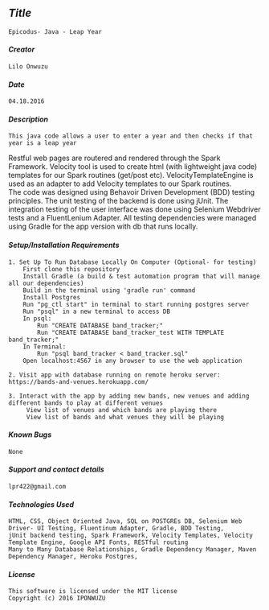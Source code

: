 ## _Title_
	Epicodus- Java - Leap Year
	
#### _Creator_
	Lilo Onwuzu 
	
#### _Date_
	04.18.2016

#### _Description_
	This java code allows a user to enter a year and then checks if that year is a leap year
  Restful web pages are routered and rendered through the Spark Framework. 
	Velocity tool is used to create html (with lightweight java code) templates for our Spark routines (get/post etc).
	VelocityTemplateEngine is used as an adapter to add Velocity templates to our Spark routines.	
The code was designed using Behavoir Driven Development (BDD) testing principles. 
The unit testing of the backend is done using jUnit. 
The integration testing of the user interface was done using Selenium Webdriver tests and a FluentLenium Adapter. 
All testing dependencies were managed using Gradle for the app version with db that runs locally. 

#### _Setup/Installation Requirements_
	 
	1. Set Up To Run Database Locally On Computer (Optional- for testing)
		First clone this repository
		Install Gradle (a build & test automation program that will manage all our dependencies)
		Build in the terminal using 'gradle run' command
		Install Postgres
		Run "pg_ctl start" in terminal to start running postgres server
		Run "psql" in a new terminal to access DB
		In psql: 
			Run "CREATE DATABASE band_tracker;"
			Run "CREATE DATABASE band_tracker_test WITH TEMPLATE band_tracker;"
		In Terminal:
			Run "psql band_tracker < band_tracker.sql"
		Open localhost:4567 in any browser to use the web application
		
	2. Visit app with database running on remote heroku server: https://bands-and-venues.herokuapp.com/
	
	3. Interact with the app by adding new bands, new venues and adding different bands to play at different venues
		 View list of venues and which bands are playing there 
		 View list of bands and what venues they will be playing 

#### _Known Bugs_
 	None

#### _Support and contact details_
	lpr422@gmail.com
	
#### _Technologies Used_
	HTML, CSS, Object Oriented Java, SQL on POSTGREs DB, Selenium Web Driver- UI Testing, Fluentinum Adapter, Gradle, BDD Testing, 
	jUnit backend testing, Spark Framework, Velocity Templates, Velocity Template Engine, Google API Fonts, RESTful routing
	Many to Many Database Relationships, Gradle Dependency Manager, Maven Dependency Manager, Heroku Postgres,  

#### _License_
	This software is licensed under the MIT license
	Copyright (c) 2016 IPONWUZU


